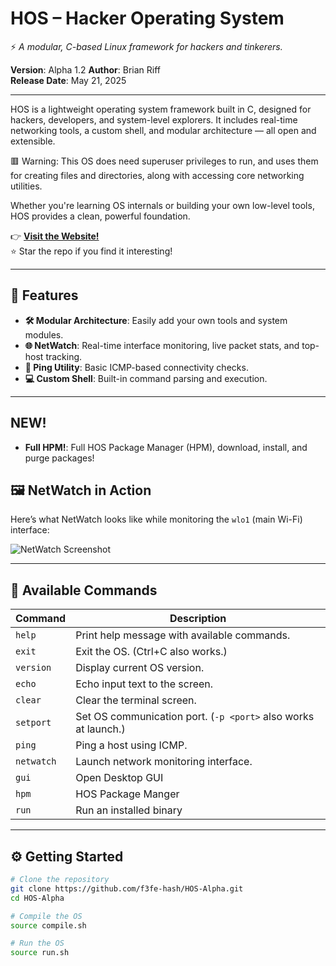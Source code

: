 # HOS – Hacker Operating System  
⚡ *A modular, C-based Linux framework for hackers and tinkerers.*

**Version**: Alpha 1.2
**Author**: Brian Riff  
**Release Date**: May 21, 2025  

---

HOS is a lightweight operating system framework built in C, designed for hackers, developers, and system-level explorers. It includes real-time networking tools, a custom shell, and modular architecture — all open and extensible.

🟥 Warning: This OS does need superuser privileges to run, and uses them for creating files and directories, along with accessing core networking utilities.

Whether you're learning OS internals or building your own low-level tools, HOS provides a clean, powerful foundation.

👉 **[Visit the Website!](https://f3fe-hash.github.io/HOS-Alpha-Website/)**  
⭐️ Star the repo if you find it interesting!

---

## 🚀 Features

- **🛠 Modular Architecture**: Easily add your own tools and system modules.
- **🌐 NetWatch**: Real-time interface monitoring, live packet stats, and top-host tracking.
- **📡 Ping Utility**: Basic ICMP-based connectivity checks.
- **💻 Custom Shell**: Built-in command parsing and execution.

---

## NEW!
- **Full HPM!**: Full HOS Package Manager (HPM), download, install, and purge packages!

## 🖼 NetWatch in Action

Here’s what NetWatch looks like while monitoring the `wlo1` (main Wi-Fi) interface:

![NetWatch Screenshot](https://github.com/user-attachments/assets/4ed863ca-6eee-4682-a9e3-2cc66ac50a19)

---

## 🧾 Available Commands

| Command   | Description |
|-----------|-------------|
| `help`    | Print help message with available commands. |
| `exit`    | Exit the OS. (Ctrl+C also works.) |
| `version` | Display current OS version. |
| `echo`    | Echo input text to the screen. |
| `clear`   | Clear the terminal screen. |
| `setport` | Set OS communication port. (`-p <port>` also works at launch.) |
| `ping`    | Ping a host using ICMP. |
| `netwatch`| Launch network monitoring interface. |
| `gui`     | Open Desktop GUI |
| `hpm`     | HOS Package Manger |
| `run`     | Run an installed binary |

---

## ⚙️ Getting Started

```bash
# Clone the repository
git clone https://github.com/f3fe-hash/HOS-Alpha.git
cd HOS-Alpha

# Compile the OS
source compile.sh

# Run the OS
source run.sh